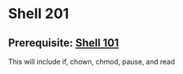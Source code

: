 # Shell 201

## Prerequisite: [Shell 101](https://github.com/inkVerb/Pinker/tree/master/101-shell)

This will include if, chown, chmod, pause, and read
